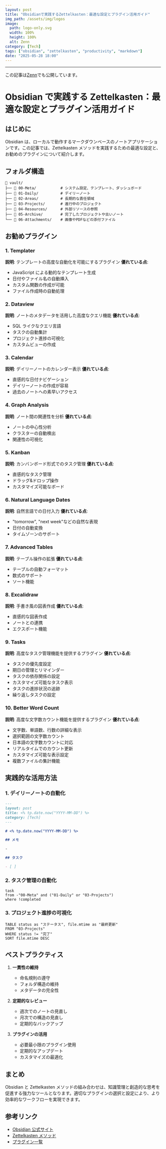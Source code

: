 ```yaml
---
layout: post
title: "Obsidianで実践するZettelkasten：最適な設定とプラグイン活用ガイド"
img_path: /assets/img/logos
image:
  path: logo-only.svg
  width: 100%
  height: 100%
  alt: Zenn
category: [Tech]
tags: ["obsidian", "zettelkasten", "productivity", "markdown"]
date: "2025-05-28 18:00"
---
```



---

この記事は[Zenn](https://zenn.dev/long910/articles/2025-05-28-obsidian)でも公開しています。

# Obsidian で実践する Zettelkasten：最適な設定とプラグイン活用ガイド

## はじめに

Obsidian は、ローカルで動作するマークダウンベースのノートアプリケーションです。この記事では、Zettelkasten メソッドを実践するための最適な設定と、お勧めのプラグインについて紹介します。

## フォルダ構造

```
📁 vault/
├── 📁 00-Meta/           # システム設定、テンプレート、ダッシュボード
├── 📁 01-Daily/          # デイリーノート
├── 📁 02-Areas/          # 長期的な責任領域
├── 📁 03-Projects/       # 進行中のプロジェクト
├── 📁 04-Resources/      # 外部リソースの参照
├── 📁 05-Archive/        # 完了したプロジェクトや古いノート
└── 📁 06-Attachments/    # 画像やPDFなどの添付ファイル
```

## お勧めプラグイン

### 1. Templater

**説明**: テンプレートの高度な自動化を可能にするプラグイン
**優れている点**:

- JavaScript による動的なテンプレート生成
- 日付やファイル名の自動挿入
- カスタム関数の作成が可能
- ファイル作成時の自動処理

### 2. Dataview

**説明**: ノートのメタデータを活用した高度なクエリ機能
**優れている点**:

- SQL ライクなクエリ言語
- タスクの自動集計
- プロジェクト進捗の可視化
- カスタムビューの作成

### 3. Calendar

**説明**: デイリーノートのカレンダー表示
**優れている点**:

- 直感的な日付ナビゲーション
- デイリーノートの作成が容易
- 過去のノートへの素早いアクセス

### 4. Graph Analysis

**説明**: ノート間の関連性を分析
**優れている点**:

- ノートの中心性分析
- クラスターの自動検出
- 関連性の可視化

### 5. Kanban

**説明**: カンバンボード形式でのタスク管理
**優れている点**:

- 直感的なタスク管理
- ドラッグ&ドロップ操作
- カスタマイズ可能なボード

### 6. Natural Language Dates

**説明**: 自然言語での日付入力
**優れている点**:

- "tomorrow", "next week"などの自然な表現
- 日付の自動変換
- タイムゾーンのサポート

### 7. Advanced Tables

**説明**: テーブル操作の拡張
**優れている点**:

- テーブルの自動フォーマット
- 数式のサポート
- ソート機能

### 8. Excalidraw

**説明**: 手書き風の図表作成
**優れている点**:

- 直感的な図表作成
- ノートとの連携
- エクスポート機能

### 9. Tasks

**説明**: 高度なタスク管理機能を提供するプラグイン
**優れている点**:

- タスクの優先度設定
- 期日の管理とリマインダー
- タスクの依存関係の設定
- カスタマイズ可能なタスク表示
- タスクの進捗状況の追跡
- 繰り返しタスクの設定

### 10. Better Word Count

**説明**: 高度な文字数カウント機能を提供するプラグイン
**優れている点**:

- 文字数、単語数、行数の詳細な表示
- 選択範囲の文字数カウント
- 日本語の文字数カウントに対応
- リアルタイムでのカウント更新
- カスタマイズ可能な表示設定
- 複数ファイルの集計機能

## 実践的な活用方法

### 1. デイリーノートの自動化

```markdown
---
layout: post
title: <% tp.date.now("YYYY-MM-DD") %>
category: [Tech]
---

# <% tp.date.now("YYYY-MM-DD") %>

## メモ

-

## タスク

- [ ]
```

### 2. タスク管理の自動化

```dataview
task
from -"00-Meta" and ("01-Daily" or "03-Projects")
where !completed
```

### 3. プロジェクト進捗の可視化

```dataview
TABLE status as "ステータス", file.mtime as "最終更新"
FROM "03-Projects"
WHERE status != "完了"
SORT file.mtime DESC
```

## ベストプラクティス

1. **一貫性の維持**

   - 命名規則の遵守
   - フォルダ構造の維持
   - メタデータの完全性

2. **定期的なレビュー**

   - 週次でのノートの見直し
   - 月次での構造の見直し
   - 定期的なバックアップ

3. **プラグインの活用**
   - 必要最小限のプラグイン使用
   - 定期的なアップデート
   - カスタマイズの最適化

## まとめ

Obsidian と Zettelkasten メソッドの組み合わせは、知識管理と創造的な思考を促進する強力なツールとなります。適切なプラグインの選択と設定により、より効率的なワークフローを実現できます。

## 参考リンク

- [Obsidian 公式サイト](https://obsidian.md)
- [Zettelkasten メソッド](https://zettelkasten.de)
- [プラグイン一覧](https://obsidian.md/plugins)
